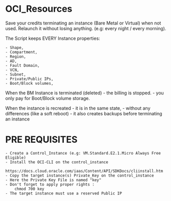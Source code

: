 # OCI_Resources

Save your credits terminating an instance (Bare Metal or Virtual) when not used.
Relaunch it without losing anything. (e.g: every night / every morning).


The Script keeps EVERY Instance properties:

    - Shape,
    - Compartment,
    - Region,
    - AD,
    - Fault Domain,
    - VCN,
    - Subnet,
    - Private/Public IPs,
    - Boot/Block volumes, 


When the BM Instance is terminated (deleted)
    - the billing is stopped.
    - you only pay for Boot/Block volume storage.


When the instance is recreated
    - it is in the same state,
    - without any differences (like a soft reboot)
    - it also creates backups before terminating an instance


# PRE REQUISITES

    - Create a Control_Instance (e.g: VM.Standard.E2.1.Micro Always Free Eligible) 
    - Install the OCI-CLI on the control_instance 
        https://docs.cloud.oracle.com/iaas/Content/API/SDKDocs/cliinstall.htm
    - Copy the target instance(s) Private_Key on the control_instance
    - Here the Private Key File is named "key"
    - Don't forget to apply proper rights :
        chmod 700 key
    - The target instance must use a reserved Public IP


